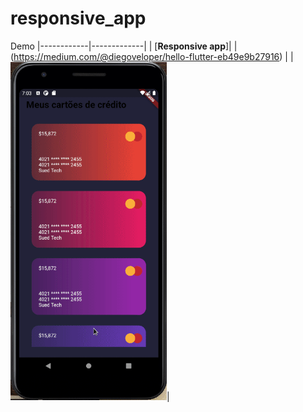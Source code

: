 # responsive_app

Demo
|------------|-------------|
| [**Responsive app**]|
|(https://medium.com/@diegoveloper/hello-flutter-eb49e9b27916) |
|  <img src="./Peek2021-10-1619-03.gif" width="250">|